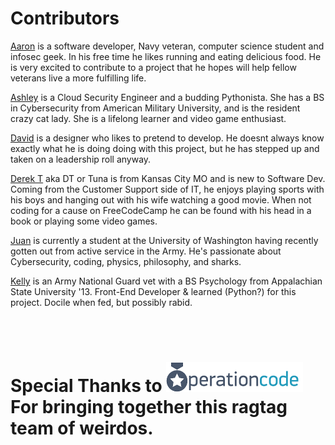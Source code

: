 # Contributors

[Aaron](https://github.com/aaron-suarez) is a software developer, Navy veteran, computer science student and infosec geek. In his free time he likes running and eating delicious food. He is very excited to contribute to a project that he hopes will help fellow veterans live a more fulfilling life.

[Ashley](https://github.com/AshTemp) is a Cloud Security Engineer and a budding Pythonista. She has a BS in Cybersecurity from American Military University, and is the resident crazy cat lady. She is a lifelong learner and video game enthusiast.

[David](https://github.com/dmarchante) is a designer who likes to pretend to develop. He doesnt always know exactly what he is doing doing with this project, but he has stepped up and taken on a leadership roll anyway.

[Derek T](https://github.com/dteuny1022) aka DT or Tuna is from Kansas City MO and is new to Software Dev. Coming from the Customer Support side of IT, he enjoys playing sports with his boys and hanging out with his wife watching a good movie. When not coding for a cause on FreeCodeCamp he can be found with his head in a book or playing some video games.

[Juan](https://github.com/juanchaves)  is currently a student at the University of Washington having recently gotten out from active service in the Army. He's passionate about Cybersecurity, coding, physics, philosophy, and sharks.

[Kelly](https://github.com/ksmacleod99) is an Army National Guard vet with a  BS Psychology from Appalachian State University '13. Front-End Developer & learned (Python?) for this project. Docile when fed, but possibly rabid.

<br> <br>
# Special Thanks to ![OpCode Logo](/resources/small-blue-logo.png "OpCode logo") For bringing together this ragtag team of weirdos.
